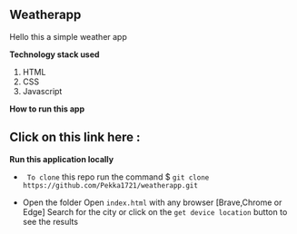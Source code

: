 ## Weatherapp
 Hello this a simple weather app 

**Technology stack used** 
1. HTML
2. CSS
3. Javascript

**How to run this app**

Click on this link here : 
---
**Run this application locally**
-  ` To clone` this repo
  run the command
  $ `git clone https://github.com/Pekka1721/weatherapp.git`

- Open the folder 
   Open `index.html` with any browser [Brave,Chrome or Edge]
   Search for the city or click on the `get device location` button  to see the results
